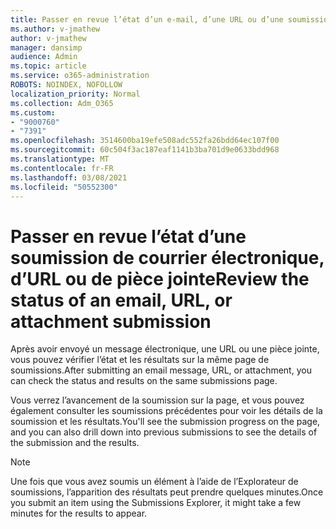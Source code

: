 ```yaml
---
title: Passer en revue l’état d’un e-mail, d’une URL ou d’une soumission de pièce jointe
ms.author: v-jmathew
author: v-jmathew
manager: dansimp
audience: Admin
ms.topic: article
ms.service: o365-administration
ROBOTS: NOINDEX, NOFOLLOW
localization_priority: Normal
ms.collection: Adm_O365
ms.custom:
- "9000760"
- "7391"
ms.openlocfilehash: 3514600ba19efe508adc552fa26bdd64ec107f00
ms.sourcegitcommit: 60c504f3ac187eaf1141b3ba701d9e0633bdd968
ms.translationtype: MT
ms.contentlocale: fr-FR
ms.lasthandoff: 03/08/2021
ms.locfileid: "50552300"
---
```

# <a name="review-the-status-of-an-email-url-or-attachment-submission"></a><span data-ttu-id="ed29e-102">Passer en revue l’état d’une soumission de courrier électronique, d’URL ou de pièce jointe</span><span class="sxs-lookup"><span data-stu-id="ed29e-102">Review the status of an email, URL, or attachment submission</span></span>

<span data-ttu-id="ed29e-103">Après avoir envoyé un message électronique, une URL ou une pièce jointe, vous pouvez vérifier l’état et les résultats sur la même page de soumissions.</span><span class="sxs-lookup"><span data-stu-id="ed29e-103">After submitting an email message, URL, or attachment, you can check the status and results on the same submissions page.</span></span>

<span data-ttu-id="ed29e-104">Vous verrez l’avancement de la soumission sur la page, et vous pouvez également consulter les soumissions précédentes pour voir les détails de la soumission et les résultats.</span><span class="sxs-lookup"><span data-stu-id="ed29e-104">You'll see the submission progress on the page, and you can also drill down into previous submissions to see the details of the submission and the results.</span></span>

> [!NOTE]
> <span data-ttu-id="ed29e-105">Une fois que vous avez soumis un élément à l’aide de l’Explorateur de soumissions, l’apparition des résultats peut prendre quelques minutes.</span><span class="sxs-lookup"><span data-stu-id="ed29e-105">Once you submit an item using the Submissions Explorer, it might take a few minutes for the results to appear.</span></span>
